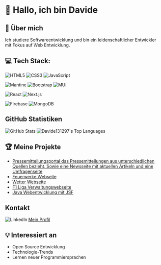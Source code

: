 # 👋 Hallo, ich bin Davide

## 🌟 Über mich
Ich studiere Softwareentwicklung und bin ein leidenschaftlicher Entwickler mit Fokus auf Web Entwicklung.
## 💻 Tech Stack:

![HTML5](https://img.shields.io/badge/html5-%23E34F26.svg?style=for-the-badge&logo=html5&logoColor=white) ![CSS3](https://img.shields.io/badge/css3-%231572B6.svg?style=for-the-badge&logo=css3&logoColor=white) ![JavaScript](https://img.shields.io/badge/javascript-%23323330.svg?style=for-the-badge&logo=javascript&logoColor=%23F7DF1E) 

![Mantine](https://img.shields.io/badge/Mantine-ffffff?style=for-the-badge&logo=Mantine&logoColor=339af0) ![Bootstrap](https://img.shields.io/badge/bootstrap-%238511FA.svg?style=for-the-badge&logo=bootstrap&logoColor=white) ![MUI](https://img.shields.io/badge/MUI-%230081CB.svg?style=for-the-badge&logo=mui&logoColor=white)

![React](https://img.shields.io/badge/react-%2320232a.svg?style=for-the-badge&logo=react&logoColor=%2361DAFB) ![Next.js](https://img.shields.io/badge/next%20js-000000?style=for-the-badge&logo=nextdotjs&logoColor=white)

![Firebase](https://img.shields.io/badge/firebase-ffca28?style=for-the-badge&logo=firebase&logoColor=black) ![MongoDB](https://img.shields.io/badge/MongoDB-4EA94B?style=for-the-badge&logo=mongodb&logoColor=white)


## GitHub Statistiken

![GitHub Stats](https://github-readme-stats.vercel.app/api?username=Davide131297&show_icons=true) ![Davide131297's Top Languages](https://github-readme-stats.vercel.app/api/top-langs/?username=Davide131297&theme=default&show_icons=true&hide_border=true&layout=compact)

## 🏆 Meine Projekte
- [Pressemitteilungsportal das Pressemitteilungen aus unterschiedlichen Quellen bezieht. Sowie eine Newsseite mit aktuellen Artikeln und eine Umfragenseite](https://github.com/Davide131297/new-pressemitteilungen-next)
- [Feuerwerke Webseite](https://github.com/Davide131297/Feuerwerk-Website)
- [Wetter Webseite](https://github.com/Davide131297/wetter-projekt)
- [F1 Liga Verwaltungswebseite](https://github.com/Davide131297/ligabot-web)
- [Java Webentwicklung mit JSF](https://github.com/Davide131297/Fallstudie_IPWA02-01)

## Kontakt

![LinkedIn](https://img.shields.io/badge/LinkedIn-0077B5?style=for-the-badge&logo=linkedin&logoColor=white)  [Mein Profil](https://www.linkedin.com/in/davide-chiffi/)

## 💡 Interessiert an
- Open Source Entwicklung
- Technologie-Trends
- Lernen neuer Programmiersprachen
